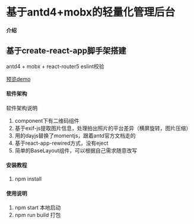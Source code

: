 # 基于antd4+mobx的轻量化管理后台

#### 介绍
## 基于create-react-app脚手架搭建
antd4 + mobx + react-router5
eslint校验

[预览demo](https://huaxink.github.io/antd-light-admin/index.html#/dashboard)

#### 软件架构
软件架构说明

1. component下有二维码组件
2. 基于exif-js提取图片信息，处理拍出照片的平台差异（横屏旋转，图片压缩）
3. 用的dayjs替换了momentjs，跟着antd官方文档走的
4. 基于react-app-rewired方式，没有eject
5. 简单的BaseLayout组件，可以根据自己需求随意改写

#### 安装教程

1.  npm install

#### 使用说明

1.  npm start 本地启动
2.  npm run build 打包